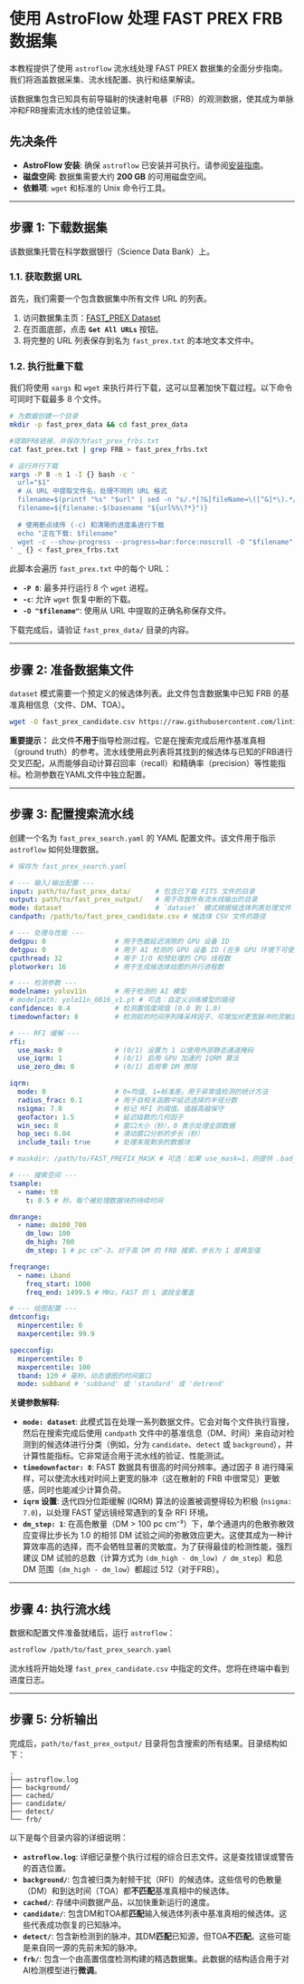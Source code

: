 # 使用 AstroFlow 处理 FAST PREX FRB 数据集

本教程提供了使用 `astroflow` 流水线处理 FAST PREX 数据集的全面分步指南。我们将涵盖数据采集、流水线配置、执行和结果解读。

该数据集包含已知具有前导辐射的快速射电暴（FRB）的观测数据，使其成为单脉冲和FRB搜索流水线的绝佳验证集。

## 先决条件

- **AstroFlow 安装**: 确保 `astroflow` 已安装并可执行。请参阅[安装指南](./README_zh-CN.md#methods)。
- **磁盘空间**: 数据集需要大约 **200 GB** 的可用磁盘空间。
- **依赖项**: `wget` 和标准的 Unix 命令行工具。

---

## 步骤 1: 下载数据集

该数据集托管在科学数据银行（Science Data Bank）上。

### 1.1. 获取数据 URL

首先，我们需要一个包含数据集中所有文件 URL 的列表。

1.  访问数据集主页：[FAST_PREX Dataset](https://www.scidb.cn/en/detail?dataSetId=3b3cf2f75a74419b89a56cc9626af2a0)
2.  在页面底部，点击 **`Get All URLs`** 按钮。
3.  将完整的 URL 列表保存到名为 `fast_prex.txt` 的本地文本文件中。

### 1.2. 执行批量下载

我们将使用 `xargs` 和 `wget` 来执行并行下载，这可以显著加快下载过程。以下命令可同时下载最多 8 个文件。

```bash
# 为数据创建一个目录
mkdir -p fast_prex_data && cd fast_prex_data

#提取FRB链接，并保存为fast_prex_frbs.txt
cat fast_prex.txt | grep FRB > fast_prex_frbs.txt

# 运行并行下载
xargs -P 8 -n 1 -I {} bash -c '
  url="$1"
  # 从 URL 中提取文件名，处理不同的 URL 格式
  filename=$(printf "%s" "$url" | sed -n "s/.*[?&]fileName=\([^&]*\).*/\1/p")
  filename=${filename:-$(basename "${url%%\?*}")}
  
  # 使用断点续传 (-c) 和清晰的进度条进行下载
  echo "正在下载: $filename"
  wget -c --show-progress --progress=bar:force:noscroll -O "$filename" "$url"
' _ {} < fast_prex_frbs.txt
```

此脚本会遍历 `fast_prex.txt` 中的每个 URL：
- **`-P 8`**: 最多并行运行 8 个 `wget` 进程。
- **`-c`**: 允许 `wget` 恢复中断的下载。
- **`-O "$filename"`**: 使用从 URL 中提取的正确名称保存文件。

下载完成后，请验证 `fast_prex_data/` 目录的内容。

---

## 步骤 2: 准备数据集文件

`dataset` 模式需要一个预定义的候选体列表。此文件包含数据集中已知 FRB 的基准真相信息（文件、DM、TOA）。

```bash
wget -O fast_prex_candidate.csv https://raw.githubusercontent.com/lintian233/astroflow/main/docs/candidates/fast_prex_candidate.csv
```

**重要提示：** 此文件**不用于**指导检测过程。它是在搜索完成后用作基准真相（ground truth）的参考。流水线使用此列表将其找到的候选体与已知的FRB进行交叉匹配，从而能够自动计算召回率（recall）和精确率（precision）等性能指标。检测参数在YAML文件中独立配置。

---

## 步骤 3: 配置搜索流水线

创建一个名为 `fast_prex_search.yaml` 的 YAML 配置文件。该文件用于指示 `astroflow` 如何处理数据。

```yaml
# 保存为 fast_prex_search.yaml

# --- 输入/输出配置 ---
input: path/to/fast_prex_data/      # 包含已下载 FITS 文件的目录
output: path/to/fast_prex_output/   # 用于存放所有流水线输出的目录
mode: dataset                       # `dataset` 模式根据候选体列表处理文件
candpath: /path/to/fast_prex_candidate.csv # 候选体 CSV 文件的路径

# --- 处理与性能 ---
dedgpu: 0                 # 用于色散延迟消除的 GPU 设备 ID
detgpu: 0                 # 用于 AI 检测的 GPU 设备 ID (在多 GPU 环境下可使用不同 ID)
cputhread: 32             # 用于 I/O 和预处理的 CPU 线程数
plotworker: 16            # 用于生成候选体绘图的并行进程数

# --- 检测参数 ---
modelname: yolov11n       # 用于检测的 AI 模型
# modelpath: yolo11n_0816_v1.pt # 可选：自定义训练模型的路径
confidence: 0.4           # 检测置信度阈值 (0.0 到 1.0)
timedownfactor: 8         # 检测前的时间序列降采样因子，可增加对更宽脉冲的灵敏度

# --- RFI 缓解 ---
rfi: 
  use_mask: 0             # (0/1) 设置为 1 以使用外部静态通道掩码
  use_iqrm: 1             # (0/1) 启用 GPU 加速的 IQRM 算法
  use_zero_dm: 0          # (0/1) 启用零 DM 擦除 

iqrm:
  mode: 0                 # 0=均值, 1=标准差。用于异常值检测的统计方法
  radius_frac: 0.1        # 用于自相关函数中延迟选择的半径分数
  nsigma: 7.0             # 标记 RFI 的阈值。值越高越保守
  geofactor: 1.5          # 延迟级数的几何因子
  win_sec: 0              # 窗口大小（秒），0 表示处理全部数据
  hop_sec: 6.04           # 滑动窗口分析的步长（秒）
  include_tail: true      # 处理末尾剩余的数据块

# maskdir: /path/to/FAST_PREFIX_MASK # 可选：如果 use_mask=1，则提供 .bad_chans 文件目录

# --- 搜索空间 ---
tsample:
  - name: t0
    t: 0.5 # 秒。每个被处理数据块的持续时间

dmrange:
  - name: dm100_700
    dm_low: 100
    dm_high: 700
    dm_step: 1 # pc cm^-3。对于高 DM 的 FRB 搜索，步长为 1 是典型值

freqrange:
  - name: Lband
    freq_start: 1000
    freq_end: 1499.5 # MHz。FAST 的 L 波段全覆盖

# --- 绘图配置 ---
dmtconfig:
  minpercentile: 0
  maxpercentile: 99.9

specconfig:
  minpercentile: 0    
  maxpercentile: 100
  tband: 120 # 毫秒。动态谱图的时间窗口
  mode: subband # 'subband' 或 'standard' 或 'detrend'
```

**关键参数解释:**

- **`mode: dataset`**: 此模式旨在处理一系列数据文件。它会对每个文件执行盲搜，然后在搜索完成后使用 `candpath` 文件中的基准信息（DM、时间）来自动对检测到的候选体进行分类（例如，分为 `candidate`、`detect` 或 `background`），并计算性能指标。它非常适合用于流水线的验证、性能测试。
- **`timedownfactor: 8`**: FAST 数据具有很高的时间分辨率。通过因子 8 进行降采样，可以使流水线对时间上更宽的脉冲（这在散射的 FRB 中很常见）更敏感，同时也能减少计算负荷。
- **`iqrm` 设置**: 迭代四分位距缓解 (IQRM) 算法的设置被调整得较为积极 (`nsigma: 7.0`)，以处理 FAST 望远镜经常遇到的复杂 RFI 环境。
- **`dm_step: 1`**: 在高色散量（DM > 100 pc cm⁻³）下，单个通道内的色散弥散效应变得比步长为 1.0 的相邻 DM 试验之间的弥散效应更大。这使其成为一种计算效率高的选择，而不会牺牲显著的灵敏度。为了获得最佳的检测性能，强烈建议 DM 试验的总数（计算方式为 `(dm_high - dm_low) / dm_step`）和总 DM 范围（`dm_high - dm_low`）都超过 512（对于FRB）。

---

## 步骤 4: 执行流水线

数据和配置文件准备就绪后，运行 `astroflow`：

```bash
astroflow /path/to/fast_prex_search.yaml
```

流水线将开始处理 `fast_prex_candidate.csv` 中指定的文件。您将在终端中看到进度日志。

---

## 步骤 5: 分析输出

完成后，`path/to/fast_prex_output/` 目录将包含搜索的所有结果。目录结构如下：

```
.
├── astroflow.log
├── background/
├── cached/
├── candidate/
├── detect/
└── frb/
```

以下是每个目录内容的详细说明：

-   **`astroflow.log`**: 详细记录整个执行过程的综合日志文件。这是查找错误或警告的首选位置。
-   **`background/`**: 包含被归类为射频干扰（RFI）的候选体。这些信号的色散量（DM）和到达时间（TOA）都**不匹配**基准真相中的候选体。
-   **`cached/`**: 存储中间数据产品，以加快重新运行的速度。
-   **`candidate/`**: 包含DM和TOA都**匹配**输入候选体列表中基准真相的候选体。这些代表成功恢复的已知脉冲。
-   **`detect/`**: 包含新检测到的脉冲，其DM**匹配**已知源，但TOA**不匹配**。这些可能是来自同一源的先前未知的脉冲。
-   **`frb/`**: 包含一个由高置信度检测构建的精选数据集。此数据的结构适合用于对AI检测模型进行**微调**。

